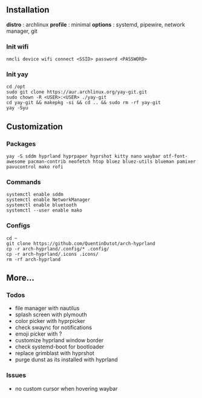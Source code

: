 ## Installation

**distro** : archlinux
**profile** : minimal
**options** : systemd, pipewire, network manager, git

### Init wifi

    nmcli device wifi connect <SSID> password <PASSWORD>

### Init yay

    cd /opt
    sudo git clone https://aur.archlinux.org/yay-git.git
    sudo chown -R <USER>:<USER> ./yay-git
    cd yay-git && makepkg -si && cd .. && sudo rm -rf yay-git
    yay -Syu

## Customization

### Packages

    yay -S sddm hyprland hyprpaper hyprshot kitty nano waybar otf-font-awesome pacman-contrib neofetch htop bluez bluez-utils blueman pamixer pavucontrol mako rofi

### Commands

    systemctl enable sddm
    systemctl enable NetworkManager
    systemctl enable bluetooth
    systemctl --user enable mako

### Configs

    cd ~
    git clone https://github.com/QuentinDutot/arch-hyprland
    cp -r arch-hyprland/.config/* .config/
    cp -r arch-hyprland/.icons .icons/
    rm -rf arch-hyprland

## More...

### Todos

 - file manager with nautilus
 - splash screen with plymouth
 - color picker with hyprpicker
 - check swaync for notifications
 - emoji picker with ?
 - customize hyprland window border
 - check systemd-boot for bootloader
 - replace grimblast with hyprshot
 - purge dunst as its installed with hyprland

### Issues

 - no custom cursor when hovering waybar
